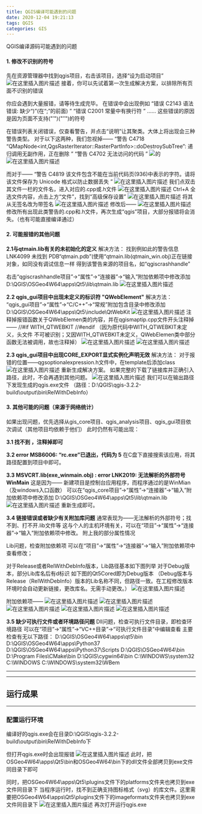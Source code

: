 ```yaml
---
title: QGIS编译可能遇到的问题
date: 2020-12-04 19:21:13
tags: QGIS
categories: GIS
---
```


QGIS编译源码可能遇到的问题

<!--more-->

#### 1. 修改不识别的符号

先在资源管理器中找到qgis项目，右击该项目，选择“设为启动项目”
![在这里插入图片描述](qgis-development-problem\1)
接着，你可以先试着第一次生成解决方案，以排除所有页面不识别的错误

你应会遇到大量报错，请等待生成完毕。
在错误中会出现例如
“错误 C2143 语法错误: 缺少“)”(在“;”的前面) ”
“错误 C2001 常量中有换行符 ”
……
这些错误的原因是因为页面不支持("′")("″")的符号

在错误列表关闭错误，仅查看警告，并点击“说明”让其聚类。大体上将出现会三种警告类型。
对于以下这两种，我们忽视掉——
“警告 C4718 “QMapNode<int,QgsRasterIterator::RasterPartInfo>::doDestroySubTree”: 递归调用无副作用，正在删除 ”
“警告 C4702 无法访问的代码 ”
![的](qgis-development-problem\2)
![在这里插入图片描述](qgis-development-problem\24.png)

而对于——
“警告 C4819 该文件包含不能在当前代码页(936)中表示的字符。请将该文件保存为 Unicode 格式以防止数据丢失 ”
![在这里插入图片描述](qgis-development-problem\3)
我们点双击其文件一栏的文件名，进入对应的.cpp或.h文件
![在这里插入图片描述](J:\B_我的资料\site\11wy11.github.io\source\_posts\qgis-development-problem\25.png)
Ctrl+A 全选文件内容，点击上方“文件”，找到“高级保存设置”
![在这里插入图片描述](qgis-development-problem\4.png)
将其从无签名改为带签名
![在这里插入图片描述](qgis-development-problem\5.png)
修改后——
![在这里插入图片描述](https://www.pianshen.com/images/329/6e63813b4370e61f705143eae8928629.png)
修改所有出现此类警告的.cpp和.h文件，再次生成“qgis”项目，大部分报错将会消失。（也有可能直接编译通过）

#### 2. 可能报错的其他问题

**2.1与qtmain.lib有关的未初始化的定义**
解决方法：
找到例如此的警告信息
LNK4099 未找到 PDB“qtmain.pdb”(使用“qtmain.lib(qtmain_win.obj)正在链接对象，如同没有调试信息一样
得到该警告来源的项目名，如“qgiscrashhandle”

右击“qgiscrashhandle项目”->“属性”->“连接器”->“输入”附加依赖项中修改添加
D:\QGIS\OSGeo4W64\apps\Qt5\lib\qtmain.lib ![在这里插入图片描述](qgis-development-problem\7.png)

**2.2 qgis_gui项目中出现未定义的标识符 "QWebElement"**
解决方法：
“qgis_gui项目”->“属性”->“C/C++”->“常规”附加包含目录中修改添加
D:\QGIS\OSGeo4W64\apps\Qt5\include\QtWebKit
![在这里插入图片描述](qgis-development-problem\8.png)
注释掉报错函数关于QWebElemen类的内容，并在qgismaptip.cpp文件开头注释掉——
//#if WITH_QTWEBKIT
//#endif
（因为原代码中WITH_QTWEBKIT未定义，头文件 不可被识别；又因WITH_QTWEBKIT未定义，QWebElemen类中部分函数无法被调用，故也注释掉）
![在这里插入图片描述](qgis-development-problem\27.png)
![在这里插入图片描述](qgis-development-problem\10.png)

**2.3 qgis_gui项目中出现CORE_EXPORT显式实例化声明无效**
解决方法：
对于报错的位置——qgsoptionalexpression.h文件中，在template后添加class
![在这里插入图片描述](qgis-development-problem\11.png)
重新生成解决方案。
如果完整的下载了链接库并正确引入路径，此时，不会再遇到其他问题。
![在这里插入图片描述](https://www.pianshen.com/images/887/43a30ea24c790127b5d8b1be2050184f.png)
我们可以在输出路径下发现生成的qgis.exe文件
（路径：D:\QGIS\qgis-3.2.2-build\output\bin\RelWithDebInfo）

#### 3. 其他可能的问题（来源于网络统计）

如果出现问题，优先选择从gis_core项目、qgis_analysis项目、qgis_gui项目依次调试（其他项目均依赖于他们）
此时仍然有可能出现：

**3.1 找不到 ，注释掉即可**

**3.2 error MSB6006: “rc.exe”已退出，代码为 5**
在C盘下直接搜索该应用，将其路径配置到项目中即可。

**3.3 MSVCRT.lib(exe_winmain.obj) : error LNK2019: 无法解析的外部符号 WinMain**
这是因为——
新建项目是控制台应用程序，而程序通过的是WinMian（及windows入口函数）
可以在“qgis_core项目”->“属性”->“连接器”->“输入”附加依赖项中修改添加
D:\QGIS\OSGeo4W64\apps\Qt5\lib\qtmain.lib
![在这里插入图片描述](qgis-development-problem\13.png)
重新生成即可。

**3.4 链接错误或者缺少有关附加库问题**
通常表现为——无法解析的外部符号；找不到、打不开.lib文件等
这与个人的主机环境有关，可以在“项目”->“属性”->“连接器”->“输入”附加依赖项中修改。
附上我的部分属性情况

Lib问题，检查附加依赖项
可以在“项目”->“属性”->“连接器”->“输入”附加依赖项中查看修改；

对于Release或者RelWithDebInfo版本，Lib路径基本如下图列举
对于Debug版本，部分Lib库名后有d标识
如下图的Qt5Cored即为Debug版本
（Debug版本与Release（RelWithDebInfo）版本的Lib名称不同，但路径一致。在工程修改版本环境时会自动更新链接，更改库名。无需手动更改。）
![在这里插入图片描述](qgis-development-problem\14.png)

附加依赖项——
![在这里插入图片描述](qgis-development-problem\15.png)
![在这里插入图片描述](qgis-development-problem\17.png)
![在这里插入图片描述](qgis-development-problem\19.png)
![在这里插入图片描述](https://www.pianshen.com/images/619/cfcc9fa18e1ce165a80543935b73bc0b.png)
![在这里插入图片描述](qgis-development-problem\21.png)

**3.5 缺少可执行文件或者环境路径问题**
Dll问题，检查可执行文件目录，即检查环境路径
可以在“项目”->“属性”->“VC++目录”->“可执行文件目录”中编辑查看
主要检查有无以下路径：
D:\QGIS\OSGeo4W64\apps\qt5\bin
D:\QGIS\OSGeo4W64\apps\Python37
D:\QGIS\OSGeo4W64\apps\Python37\Scripts
D:\QGIS\OSGeo4W64\bin
D:\Program Files\CMake\bin
D:\QGIS\cygwin64\bin
C:\WINDOWS\system32
C:\WINDOWS
C:\WINDOWS\system32\WBem

------

------

## 运行成果

------

### 配置运行环境

编译好的qgis.exe会在目录D:\QGIS\qgis-3.2.2-build\output\bin\RelWithDebInfo下

但打开qgis.exe时会出现报错
![在这里插入图片描述](qgis-development-problem\22.png)
此时，把OSGeo4W64\apps\Qt5\bin和OSGeo4W64\bin下的dll文件全部拷贝到exe文件同目录下即可

同时，把OSGeo4W64\apps\Qt5\plugins文件下的platforms文件夹也拷贝到exe文件同目录下
当程序运行时，找不到正确支持图标格式（svg）的库文件。这里需要把OSGeo4W64\apps\Qt5\plugins文件下的imageformats文件夹也拷贝到exe文件同目录下
![在这里插入图片描述](qgis-development-problem\23.png)
再次打开运行qgis.exe